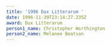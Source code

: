 ```yaml
---
title: '1996 Dux Litterarum '
date: 1996-11-30T23:14:27.235Z
award: Dux Litterarum
person1_name: Christopher Worthington
person2_name: Melanee Beatson
---
```


